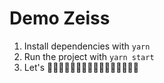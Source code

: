 # Demo Zeiss

1. Install dependencies with `yarn`
2. Run the project with `yarn start`
3. Let's 🎉🎉🎉🎉🎉🎉🎉🎉🎉🎉🎉🎉🎉🎉🎉🎉
